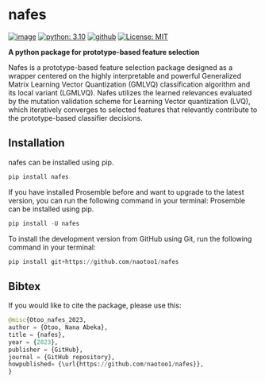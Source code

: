 # nafes


[![image](https://img.shields.io/pypi/v/nafes.svg)](https://pypi.python.org/pypi/nafes)
[![python: 3.10](https://img.shields.io/badge/python-3.10-blue.svg)](https://www.python.org/downloads/release/python-31011/)
[![github](https://img.shields.io/badge/version-0.0.2-yellow.svg)](https://github.com/naotoo1/nafes)
[![License: MIT](https://img.shields.io/badge/License-MIT-green.svg)](https://opensource.org/licenses/MIT)


**A python package for prototype-based feature selection**

Nafes is a prototype-based feature selection package designed as a wrapper centered on the highly interpretable and powerful Generalized Matrix Learning Vector Quantization (GMLVQ) classification algorithm and its local variant (LGMLVQ). Nafes utilizes the learned relevances evaluated by the mutation validation scheme for Learning Vector quantization (LVQ), which iteratively converges to selected features that relevantly contribute to the prototype-based classifier decisions. 

    

## Installation
nafes can be installed using pip.
```python
pip install nafes
```

If you have installed Prosemble before and want to upgrade to the latest version, you can run the following command in your terminal:
Prosemble can be installed using pip.
```python
pip install -U nafes
```


To install the development version from GitHub using Git, run the following command in your terminal:
```python
pip install git+https://github.com/naotoo1/nafes
```




## Bibtex
If you would like to cite the package, please use this:
```python
@misc{Otoo_nafes_2023,
author = {Otoo, Nana Abeka},
title = {nafes},
year = {2023},
publisher = {GitHub},
journal = {GitHub repository},
howpublished= {\url{https://github.com/naotoo1/nafes}},
}
```

